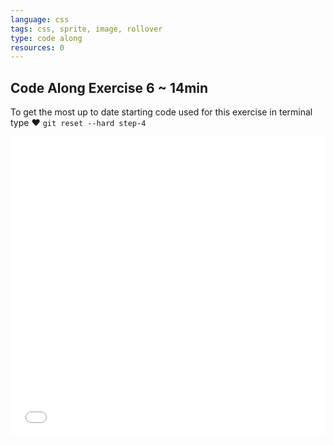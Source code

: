 ```yaml
---
language: css
tags: css, sprite, image, rollover
type: code along
resources: 0
---
```


## Code Along Exercise 6 ~ 14min

To get the most up to date starting code used for this exercise in terminal type ♥ `git reset --hard step-4`

<iframe width="100%" height="480" src="//www.youtube.com/embed/DjAGtFUbmYg?rel=0" frameborder="0" allowfullscreen></iframe>
